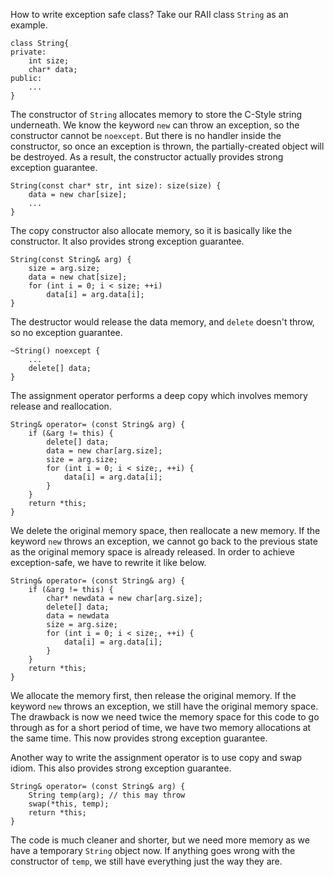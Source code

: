 
How to write exception safe class?
Take our RAII class `String` as an example.
```
class String{
private:
	int size;
	char* data;
public:
	...
}
```

The constructor of `String` allocates memory to store the C-Style string underneath. We know the keyword `new` can throw an exception, so the constructor cannot be `noexcept`. But there is no handler inside the constructor, so once an exception is thrown, the partially-created object will be destroyed. As a result, the constructor actually provides strong exception guarantee.
```
String(const char* str, int size): size(size) {
	data = new char[size];
	...
}
```

The copy constructor also allocate memory, so it is basically like the constructor. It also provides strong exception guarantee.
```
String(const String& arg) {
	size = arg.size;
	data = new chat[size];
	for (int i = 0; i < size; ++i)
		data[i] = arg.data[i];
}
```

The destructor would release the data memory, and `delete` doesn't throw, so no exception guarantee.
```
~String() noexcept {
	...
	delete[] data;
}
```

The assignment operator performs a deep copy which involves memory release and reallocation.
```
String& operator= (const String& arg) {
	if (&arg != this) {
		delete[] data;
		data = new char[arg.size];
		size = arg.size;
		for (int i = 0; i < size;, ++i) {
			data[i] = arg.data[i];
		}
	}
	return *this;
}
```
We delete the original memory space, then reallocate a new memory. If the keyword `new` throws an exception, we cannot go back to the previous state as the original memory space is already released. In order to achieve exception-safe, we have to rewrite it like below.
```
String& operator= (const String& arg) {
	if (&arg != this) {
		char* newdata = new char[arg.size];
		delete[] data;
		data = newdata
		size = arg.size;
		for (int i = 0; i < size;, ++i) {
			data[i] = arg.data[i];
		}
	}
	return *this;
}
```
We allocate the memory first, then release the original memory. If the keyword `new` throws an exception, we still have the original memory space. The drawback is now we need twice the memory space for this code to go through as for a short period of time, we have two memory allocations at the same time. This now provides strong exception guarantee.

Another way to write the assignment operator is to use copy and swap idiom. This also provides strong exception guarantee.
```
String& operator= (const String& arg) {
	String temp(arg); // this may throw
	swap(*this, temp);
	return *this;
}
```
The code is much cleaner and shorter, but we need more memory as we have a temporary `String` object now. If anything goes wrong with the constructor of `temp`, we still have everything just the way they are.
